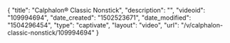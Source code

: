 {
    "title": "Calphalon&reg; Classic Nonstick",
    "description": "",
    "videoid": "109994694",
    "date_created": "1502523671",
    "date_modified": "1504296454",
    "type": "captivate",
    "layout": "video",
    "url": "\/v\/calphalon-classic-nonstick\/109994694"
}
